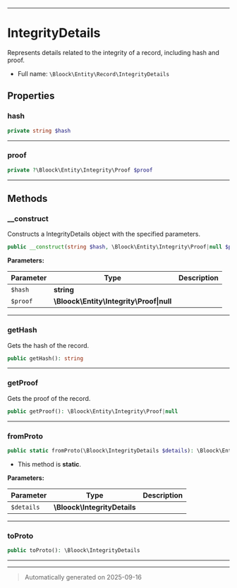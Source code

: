 ***

# IntegrityDetails

Represents details related to the integrity of a record, including hash and proof.



* Full name: `\Bloock\Entity\Record\IntegrityDetails`



## Properties


### hash



```php
private string $hash
```






***

### proof



```php
private ?\Bloock\Entity\Integrity\Proof $proof
```






***

## Methods


### __construct

Constructs a IntegrityDetails object with the specified parameters.

```php
public __construct(string $hash, \Bloock\Entity\Integrity\Proof|null $proof): mixed
```








**Parameters:**

| Parameter | Type | Description |
|-----------|------|-------------|
| `$hash` | **string** |  |
| `$proof` | **\Bloock\Entity\Integrity\Proof&#124;null** |  |





***

### getHash

Gets the hash of the record.

```php
public getHash(): string
```












***

### getProof

Gets the proof of the record.

```php
public getProof(): \Bloock\Entity\Integrity\Proof|null
```












***

### fromProto



```php
public static fromProto(\Bloock\IntegrityDetails $details): \Bloock\Entity\Record\IntegrityDetails
```



* This method is **static**.




**Parameters:**

| Parameter | Type | Description |
|-----------|------|-------------|
| `$details` | **\Bloock\IntegrityDetails** |  |





***

### toProto



```php
public toProto(): \Bloock\IntegrityDetails
```












***


***
> Automatically generated on 2025-09-16
